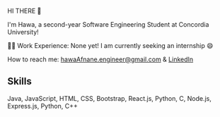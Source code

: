 HI THERE :wave:

I'm Hawa, a second-year Software Engineering Student at Concordia University!

:woman_technologist: Work Experience:
None yet! I am currently seeking an internship :smile:

How to reach me: hawaAfnane.engineer@gmail.com & <a href="https://www.linkedin.com/in/hawa-afnane-said-07935b2a7/">LinkedIn</a>

## Skills
Java, JavaScript, HTML, CSS, Bootstrap, React.js, Python, C, Node.js, Express.js, Python, C++
